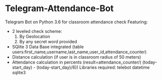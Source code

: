 # Telegram-Attendance-Bot
Telegram Bot on Python 3.6 for classroom attendance check
Featuring:
  - 2 leveled check scheme:
      1. By Geolocation
      2. By any secret word provided
  - SQlite 3 Data Base integrated (table users:first_name,username,last_name,user_id,attendance_counter)
  - Distance calculation (if user is in classroom radius of 50 meters)
  - Attendance calculation in percents (result=attendance_counter/( (today-start_day) - (today-start_day)/6))
Libraries required:
  telebot
  datetime
  sqlite3
